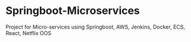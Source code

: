 # Springboot-Microservices
Project for Micro-services using Springboot, AWS, Jenkins, Docker, ECS, React, Netflix OOS  
